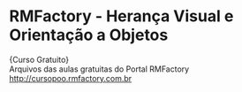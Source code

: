 # RMFactory - Herança Visual e Orientação a Objetos 
{Curso Gratuito} <br>
Arquivos das aulas gratuitas do Portal RMFactory <br>
http://cursopoo.rmfactory.com.br
